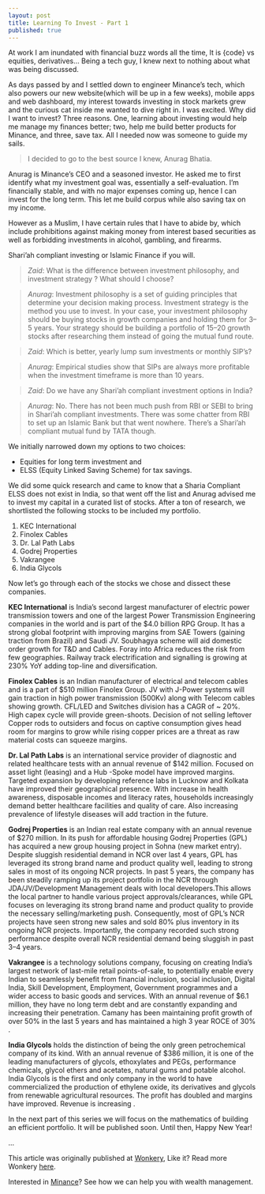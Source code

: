 ```yaml
---
layout: post
title: Learning To Invest - Part 1
published: true
---
```


At work I am inundated with financial buzz words all the time, It is {code} vs equities, derivatives… Being a tech guy, I knew next to nothing about what was being discussed.

As days passed by and I settled down to engineer Minance’s tech, which also powers our new website(which will be up in a few weeks), mobile apps and web dashboard, my interest towards investing in stock markets grew and the curious cat inside me wanted to dive right in. I was excited. Why did I want to invest? Three reasons. One, learning about investing would help me manage my finances better; two, help me build better products for Minance, and three, save tax. All I needed now was someone to guide my sails.

>I decided to go to the best source I knew, Anurag Bhatia.

Anurag is Minance’s CEO and a seasoned investor. He asked me to first identify what my investment goal was, essentially a self-evaluation. I’m financially stable, and with no major expenses coming up, hence I can invest for the long term. This let me build corpus while also saving tax on my income.

However as a Muslim, I have certain rules that I have to abide by, which include prohibitions against making money from interest based securities as well as forbidding investments in alcohol, gambling, and firearms.

Shari’ah compliant investing or Islamic Finance if you will.


>*Zaid*: What is the difference between investment philosophy, and investment strategy ? What should I choose?

>*Anurag*: Investment philosophy is a set of guiding principles that determine your decision making process. Investment strategy is the method you use to invest. In your case, your investment philosophy should be buying stocks in growth companies and holding them for 3–5 years. Your strategy should be building a portfolio of 15–20 growth stocks after researching them instead of going the mutual fund route.

>*Zaid*: Which is better, yearly lump sum investments or monthly SIP’s?

>*Anurag*: Empirical studies show that SIPs are always more profitable when the investment timeframe is more than 10 years.

>*Zaid*: Do we have any Shari’ah compliant investment options in India?

>*Anurag*: No. There has not been much push from RBI or SEBI to bring in Shari’ah compliant investments. There was some chatter from RBI to set up an Islamic Bank but that went nowhere. There’s a Shari’ah compliant mutual fund by TATA though.

We initially narrowed down my options to two choices:
- Equities for long term investment and
- ELSS (Equity Linked Saving Scheme) for tax savings.

We did some quick research and came to know that a Sharia Compliant ELSS does not exist in India, so that went off the list and Anurag advised me to invest my capital in a curated list of stocks. After a ton of research, we shortlisted the following stocks to be included my portfolio.

1. KEC International
2. Finolex Cables
3. Dr. Lal Path Labs
4. Godrej Properties
5. Vakrangee
6. India Glycols

Now let’s go through each of the stocks we chose and dissect these companies.

**KEC International** is India’s second largest manufacturer of electric power transmission towers and one of the largest Power Transmission Engineering companies in the world and is part of the $4.0 billion RPG Group.
It has a strong global footprint with improving margins from SAE Towers (gaining traction from Brazil) and Saudi JV. Soubhagya scheme will aid domestic order growth for T&D and Cables. Foray into Africa reduces the risk from few geographies. Railway track electrification and signalling is growing at 230% YoY adding top-line and diversification.

**Finolex Cables** is an Indian manufacturer of electrical and telecom cables and is a part of $510 million Finolex Group. JV with J-Power systems will gain traction in high power transmission (500Kv) along with Telecom cables showing growth. CFL/LED and Switches division has a CAGR of ~ 20%. High capex cycle will provide green-shoots. Decision of not selling leftover Copper rods to outsiders and focus on captive consumption gives head room for margins to grow while rising copper prices are a threat as raw material costs can squeeze margins.

**Dr. Lal Path Labs** is an international service provider of diagnostic and related healthcare tests with an annual revenue of $142 million. Focused on asset light (leasing) and a Hub -Spoke model have improved margins. Targeted expansion by developing reference labs in Lucknow and Kolkata have improved their geographical presence. With increase in health awareness, disposable incomes and literacy rates, households increasingly demand better healthcare facilities and quality of care. Also increasing prevalence of lifestyle diseases will add traction in the future.

**Godrej Properties** is an Indian real estate company with an annual revenue of $270 million. In its push for affordable housing Godrej Properties (GPL) has acquired a new group housing project in Sohna (new market entry). Despite sluggish residential demand in NCR over last 4 years, GPL has leveraged its strong brand name and product quality well, leading to strong sales in most of its ongoing NCR projects. In past 5 years, the company has been steadily ramping up its project portfolio in the NCR through JDA/JV/Development Management deals with local developers.This allows the local partner to handle various project approvals/clearances, while GPL focuses on leveraging its strong brand name and product quality to provide the necessary selling/marketing push. Consequently, most of GPL’s NCR projects have seen strong new sales and sold 80% plus inventory in its ongoing NCR projects. Importantly, the company recorded such strong performance despite overall NCR residential demand being sluggish in past 3–4 years.

**Vakrangee** is a technology solutions company, focusing on creating India’s largest network of last-mile retail points-of-sale, to potentially enable every Indian to seamlessly benefit from financial inclusion, social inclusion, Digital India, Skill Development, Employment, Government programmes and a wider access to basic goods and services. With an annual revenue of $6.1 million, they have no long term debt and are constantly expanding and increasing their penetration. Camany has been maintaining profit growth of over 50% in the last 5 years and has maintained a high 3 year ROCE of 30% .

**India Glycols** holds the distinction of being the only green petrochemical company of its kind. With an annual revenue of $386 million, it is one of the leading manufacturers of glycols, ethoxylates and PEGs, performance chemicals, glycol ethers and acetates, natural gums and potable alcohol. India Glycols is the first and only company in the world to have commercialized the production of ethylene oxide, its derivatives and glycols from renewable agricultural resources. The profit has doubled and margins have improved. Revenue is increasing .

In the next part of this series we will focus on the mathematics of building an efficient portfolio. It will be published soon. Until then, Happy New Year!

...

This article was originally published at [Wonkery](https://wonkery.minance.com/learning-to-invest-in-the-indian-stock-market-with-anurag-bhatia-part-1-4332e051d9d7), Like it? Read more Wonkery [here](https://wonkery.minance.com/).

Interested in [Minance](http://www.minance.com)? See how we can help you with wealth management.
